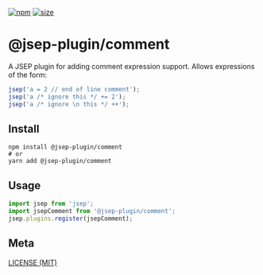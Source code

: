 [npm]: https://img.shields.io/npm/v/@jsep-plugin/comment
[npm-url]: https://www.npmjs.com/package/@jsep-plugin/comment
[size]: https://packagephobia.now.sh/badge?p=@jsep-plugin/comment
[size-url]: https://packagephobia.now.sh/result?p=@jsep-plugin/comment

[![npm][npm]][npm-url]
[![size][size]][size-url]

# @jsep-plugin/comment

A JSEP plugin for adding comment expression support. Allows expressions of the form:

```javascript
jsep('a = 2 // end of line comment');
jsep('a /* ignore this */ += 2');
jsep('a /* ignore \n this */ ++');
```

## Install

```console
npm install @jsep-plugin/comment
# or
yarn add @jsep-plugin/comment
```

## Usage
```javascript
import jsep from 'jsep';
import jsepComment from '@jsep-plugin/comment';
jsep.plugins.register(jsepComment);
```

## Meta

[LICENSE (MIT)](/LICENSE)
